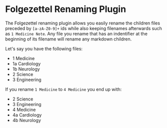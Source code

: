 # Folgezettel Renaming Plugin

The Folgezettel renaming plugin allows you easily rename the children files preceded by `[a-zA-Z0-9]+` ids while also keeping filenames afterwards such as `1 Medicine Note`. Any file you rename that has an indentifier at the beginning of its filename will rename any markdown children.

Let's say you have the following files:

- 1 Medicine
- 1a Cardiology
- 1b Neurology
- 2 Science
- 3 Engineering

If you rename `1 Medicine` to `4 Medicine` you end up with:

- 2 Science
- 3 Engineering
- 4 Medicine
- 4a Cardiology
- 4b Neurology

